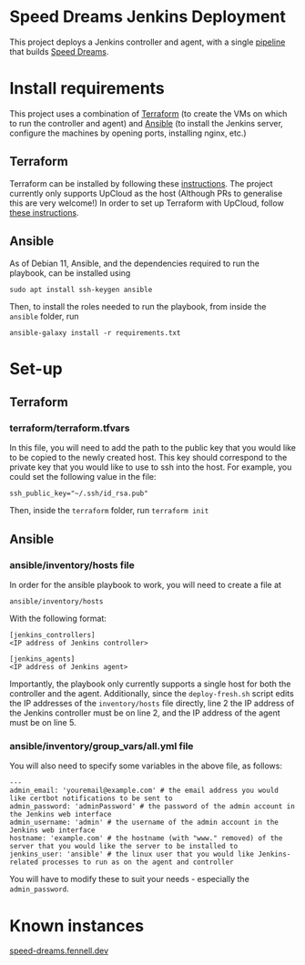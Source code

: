 # Speed Dreams Jenkins Deployment
This project deploys a Jenkins controller and agent, with a single
[pipeline](https://github.com/MatthewRFennell/speed-dreams-pipeline) that builds
[Speed Dreams](https://speed-dreams.net/).

# Install requirements
This project uses a combination of [Terraform](https://www.terraform.io/) (to
create the VMs on which to run the controller and agent) and
[Ansible](https://www.ansible.com/)
(to install the Jenkins server, configure the machines by opening ports,
installing nginx, etc.)

## Terraform
Terraform can be installed by following these
[instructions](https://learn.hashicorp.com/tutorials/terraform/install-cli).
The project currently only supports UpCloud as the host (Although PRs to
generalise this are very welcome!) In order to set up Terraform with UpCloud,
follow
[these instructions](https://upcloud.com/resources/tutorials/get-started-terraform/).

## Ansible
As of Debian 11, Ansible, and the dependencies required to run the playbook, can
be installed using
```
sudo apt install ssh-keygen ansible
```
Then, to install the roles needed to run the playbook, from inside the `ansible`
folder, run
```
ansible-galaxy install -r requirements.txt
```

# Set-up

## Terraform

### terraform/terraform.tfvars
In this file, you will need to add the path to the public key that you would
like to be copied to the newly created host. This key should correspond to the
private key that you would like to use to ssh into the host. For example, you
could set the following value in the file:
```
ssh_public_key="~/.ssh/id_rsa.pub"
```

Then, inside the `terraform` folder, run `terraform init`

## Ansible

### ansible/inventory/hosts file
In order for the ansible playbook to work, you will need to create a file at
```
ansible/inventory/hosts
```
With the following format:
```
[jenkins_controllers]
<IP address of Jenkins controller>

[jenkins_agents]
<IP address of Jenkins agent>
```
Importantly, the playbook only currently supports a single host for both the
controller and the agent. Additionally, since the `deploy-fresh.sh` script edits
the IP addresses of the `inventory/hosts` file directly, line 2 the IP address
of the Jenkins controller must be on line 2, and the IP address of the agent
must be on line 5.

### ansible/inventory/group\_vars/all.yml file
You will also need to specify some variables in the above file, as follows:
```
---
admin_email: 'youremail@example.com' # the email address you would like certbot notifications to be sent to
admin_password: 'adminPassword' # the password of the admin account in the Jenkins web interface
admin_username: 'admin' # the username of the admin account in the Jenkins web interface
hostname: 'example.com' # the hostname (with "www." removed) of the server that you would like the server to be installed to
jenkins_user: 'ansible' # the linux user that you would like Jenkins-related processes to run as on the agent and controller
```
You will have to modify these to suit your needs - especially the
`admin_password`.

# Known instances
[speed-dreams.fennell.dev](https://speed-dreams.fennell.dev)

